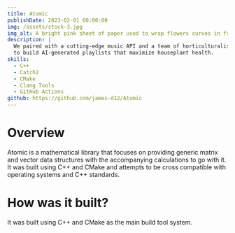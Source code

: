 ```yaml
---
title: Atomic
publishDate: 2023-02-01 00:00:00
img: /assets/stock-3.jpg
img_alt: A bright pink sheet of paper used to wrap flowers curves in front of rich blue background
description: |
  We paired with a cutting-edge music API and a team of horticulturalists
  to build AI-generated playlists that maximize houseplant health.
skills:
  - C++
  - Catch2
  - CMake
  - Clang Tools
  - GitHub Actions
github: https://github.com/james-d12/Atomic
---
```


# Overview

Atomic is a mathematical library that focuses on providing generic matrix and vector data structures with the accompanying calculations to go with it. It was built using C++ and CMake and attempts to be cross compatible with operating systems and C++ standards.

# How was it built?
It was built using C++ and CMake as the main build tool system.